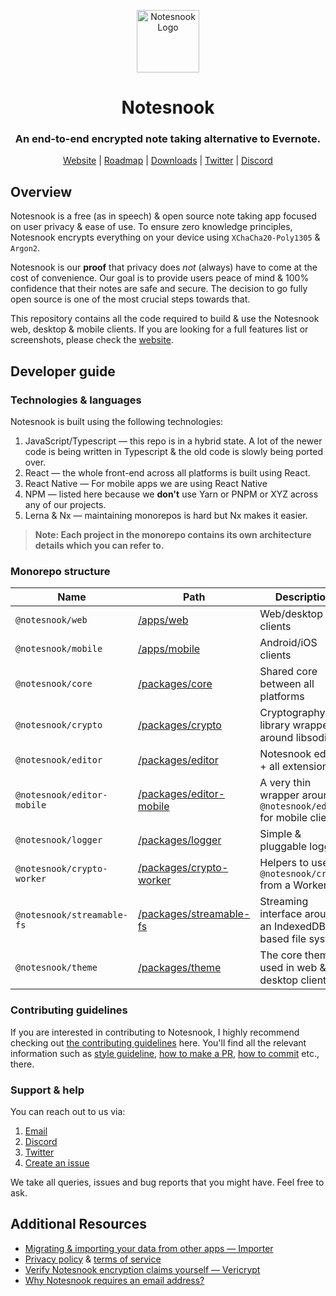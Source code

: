 <p align="center">
<img style="align:center;" src="https://notesnook.com/logo.svg" alt="Notesnook Logo" width="100" />
</p>

<h1 align="center">Notesnook</h1>
<h3 align="center">An end-to-end encrypted note taking alternative to Evernote.</h3>
<p align="center">
<a href="https://notesnook.com/">Website</a> | <a href="https://notesnook.com/roadmap">Roadmap</a> | <a href="https://notesnook.com/downloads">Downloads</a> | <a href="https://twitter.com/@notesnook">Twitter</a> | <a href="https://discord.gg/5davZnhw3V">Discord</a>
</p>

## Overview

Notesnook is a free (as in speech) & open source note taking app focused on user privacy & ease of use. To ensure zero knowledge principles, Notesnook encrypts everything on your device using `XChaCha20-Poly1305` & `Argon2`.

Notesnook is our **proof** that privacy does _not_ (always) have to come at the cost of convenience. Our goal is to provide users peace of mind & 100% confidence that their notes are safe and secure. The decision to go fully open source is one of the most crucial steps towards that.

This repository contains all the code required to build & use the Notesnook web, desktop & mobile clients. If you are looking for a full features list or screenshots, please check the [website](https://notesnook.com/).

## Developer guide

### Technologies & languages

Notesnook is built using the following technologies:

1. JavaScript/Typescript — this repo is in a hybrid state. A lot of the newer code is being written in Typescript & the old code is slowly being ported over.
2. React — the whole front-end across all platforms is built using React.
3. React Native — For mobile apps we are using React Native
4. NPM — listed here because we **don't** use Yarn or PNPM or XYZ across any of our projects.
5. Lerna & Nx — maintaining monorepos is hard but Nx makes it easier.

> **Note: Each project in the monorepo contains its own architecture details which you can refer to.**

### Monorepo structure

| Name                       | Path                                     | Description                                                       |
| -------------------------- | ---------------------------------------- | ----------------------------------------------------------------- |
| `@notesnook/web`           | [/apps/web][web]                         | Web/desktop clients                                               |
| `@notesnook/mobile`        | [/apps/mobile][mobile]                   | Android/iOS clients                                               |
| `@notesnook/core`          | [/packages/core][core]                   | Shared core between all platforms                                 |
| `@notesnook/crypto`        | [/packages/crypto][crypto]               | Cryptography library wrapper around libsodium                     |
| `@notesnook/editor`        | [/packages/editor][editor]               | Notesnook editor + all extensions                                 |
| `@notesnook/editor-mobile` | [/packages/editor-mobile][editor-mobile] | A very thin wrapper around `@notesnook/editor` for mobile clients |
| `@notesnook/logger`        | [/packages/logger][logger]               | Simple & pluggable logger                                         |
| `@notesnook/crypto-worker` | [/packages/crypto-worker][crypto-worker] | Helpers to use `@notesnook/crypto` from a Worker                  |
| `@notesnook/streamable-fs` | [/packages/streamable-fs][streamable-fs] | Streaming interface around an IndexedDB based file system         |
| `@notesnook/theme`         | [/packages/theme][theme]                 | The core theme used in web & desktop clients                      |

[web]: https://github.com/streetwriters/notesnook-private/tree/master/apps/web
[mobile]: https://github.com/streetwriters/notesnook-private/tree/master/apps/mobile
[core]: https://github.com/streetwriters/notesnook-private/tree/master/packages/core
[crypto]: https://github.com/streetwriters/notesnook-private/tree/master/packages/crypto
[editor]: https://github.com/streetwriters/notesnook-private/tree/master/packages/editor
[editor-mobile]: https://github.com/streetwriters/notesnook-private/tree/master/packages/editor-mobile
[logger]: https://github.com/streetwriters/notesnook-private/tree/master/packages/logger
[crypto-worker]: https://github.com/streetwriters/notesnook-private/tree/master/packages/crypto-worker
[streamable-fs]: https://github.com/streetwriters/notesnook-private/tree/master/packages/streamable-fs
[theme]: https://github.com/streetwriters/notesnook-private/tree/master/packages/theme

### Contributing guidelines

If you are interested in contributing to Notesnook, I highly recommend checking out [the contributing guidelines](/CONTRIBUTING.md) here. You'll find all the relevant information such as [style guideline](/CONTRIBUTING.md#style-guidelines), [how to make a PR](/CONTRIBUTING.md#opening--submitting-a-pull-request), [how to commit](/CONTRIBUTING.md#commit-guidelines) etc., there.

### Support & help

You can reach out to us via:

1. [Email](mailto:support@streetwriters.co)
2. [Discord](https://discord.gg/5davZnhw3V)
3. [Twitter](https://twitter.com/notesnook)
4. [Create an issue](https://github.com/streetwriters/notesnook/issues/new)

We take all queries, issues and bug reports that you might have. Feel free to ask.

## Additional Resources

- [Migrating & importing your data from other apps — Importer](https://importer.notesnook.com/)
- [Privacy policy](https://notesnook.com/privacy) & [terms of service](https://notesnook.com/terms)
- [Verify Notesnook encryption claims yourself — Vericrypt](https://vericrypt.notesnook.com/)
- [Why Notesnook requires an email address?](https://blog.notesnook.com/why-notesnook-requires-an-email-address/)
